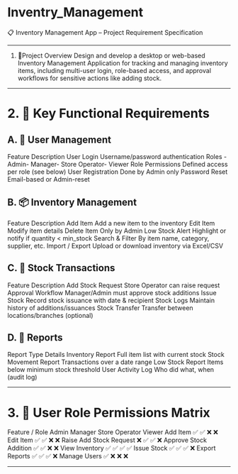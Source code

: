 # Inventry_Management
📋 Inventory Management App – Project Requirement Specification
________________________________________
1. 📌Project Overview
Design and develop a desktop or web-based Inventory Management Application for tracking and managing inventory items, including multi-user login, role-based access, and approval workflows for sensitive actions like adding stock.
________________________________________
# 2. 🎯 Key Functional Requirements
## A. 🔐 User Management
Feature	Description
User Login	Username/password authentication
Roles	- Admin- Manager- Store Operator- Viewer
Role Permissions	Defined access per role (see below)
User Registration	Done by Admin only
Password Reset	Email-based or Admin-reset
## B. 📦 Inventory Management
Feature	Description
Add Item	Add a new item to the inventory
Edit Item	Modify item details
Delete Item	Only by Admin
Low Stock Alert	Highlight or notify if quantity < min_stock
Search & Filter	By item name, category, supplier, etc.
Import / Export	Upload or download inventory via Excel/CSV
## C. 🔄 Stock Transactions
Feature	Description
Add Stock Request	Store Operator can raise request
Approval Workflow	Manager/Admin must approve stock additions
Issue Stock	Record stock issuance with date & recipient
Stock Logs	Maintain history of additions/issuances
Stock Transfer	Transfer between locations/branches (optional)
## D. 🧾 Reports
Report Type	Details
Inventory Report	Full item list with current stock
Stock Movement Report	Transactions over a date range
Low Stock Report	Items below minimum stock threshold
User Activity Log	Who did what, when (audit log)
________________________________________
# 3. 👥 User Role Permissions Matrix
Feature / Role	Admin	Manager	Store Operator	Viewer
Add Item	✅	✅	❌	❌
Edit Item	✅	✅	❌	❌
Raise Add Stock Request	❌	✅	✅	❌
Approve Stock Addition	✅	✅	❌	❌
View Inventory	✅	✅	✅	✅
Issue Stock	✅	✅	✅	❌
Export Reports	✅	✅	✅	❌
Manage Users	✅	❌	❌	❌
________________________________________

